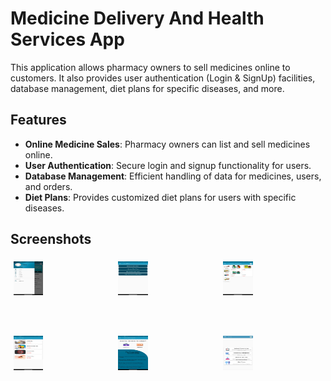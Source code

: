 # Medicine Delivery And Health Services App

This application allows pharmacy owners to sell medicines online to customers. It also provides user authentication (Login & SignUp) facilities, database management, diet plans for specific diseases, and more.

## Features
- **Online Medicine Sales**: Pharmacy owners can list and sell medicines online.
- **User Authentication**: Secure login and signup functionality for users.
- **Database Management**: Efficient handling of data for medicines, users, and orders.
- **Diet Plans**: Provides customized diet plans for users with specific diseases.

## Screenshots

<div style="display: grid; grid-template-areas: 'one two three' 'four five six';">
  <div style="flex: 1 1 30%; margin: 5px; grid-area: one;">
    <img src="https://github.com/SwapnilDhanve13/Medicine-Delivery-and-Health-Services/blob/main/medicine%20delivery/img1.jpg" alt="Screenshot 1" style="width: 30%; height: 50%;">
  </div>
  <div style="flex: 1 1 30%; margin: 5px; grid-area: two;">
    <img src="https://github.com/SwapnilDhanve13/Medicine-Delivery-and-Health-Services/blob/main/medicine%20delivery/img2.jpg" alt="Screenshot 2" style="width: 30%; height: 50%;">
  </div>
  <div style="flex: 1 1 30%; margin: 5px; grid-area: three;">
    <img src="https://github.com/SwapnilDhanve13/Medicine-Delivery-and-Health-Services/blob/main/medicine%20delivery/img3.jpg" alt="Screenshot 3" style="width: 30%; height: 50%;">
  </div>
  <div style="flex: 1 1 30%; margin: 5px; grid-area: four;">
    <img src="https://github.com/SwapnilDhanve13/Medicine-Delivery-and-Health-Services/blob/main/medicine%20delivery/img4.jpg" alt="Screenshot 4" style="width: 30%; height: 50%;">
  </div>
  <div style="flex: 1 1 30%; margin: 5px; grid-area: five;">
    <img src="https://github.com/SwapnilDhanve13/Medicine-Delivery-and-Health-Services/blob/main/medicine%20delivery/img5.jpg" alt="Screenshot 5" style="width: 30%; height: 50%;">
  </div>
  <div style="flex: 1 1 30%; margin: 5px; grid-area: six;">
    <img src="https://github.com/SwapnilDhanve13/Medicine-Delivery-and-Health-Services/blob/main/medicine%20delivery/img6.jpg" alt="Screenshot 6" style="width: 30%; height: 50%;">
  </div>  
</div>

